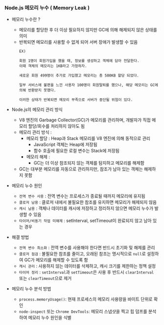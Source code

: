 ### Node.js 메모리 누수 ( Memory Leak )

- 메모리 누수란 ?
  - 메모리를 할당한 후 더 이상 필요하지 않지만 GC에 의해 해제되지 않은 상태를 의미
  - 반복되면 메모리를 사용할 수 없게 되어 서버 장애가 발생할 수 있음
    ~~~
    EX)
    
    회원 1명이 회원가입을 했을 때, 정보를 생성하고 객체에 담아 전달한다.
    이때 객체의 메모리는 1KB라고 가정하자.
  
    새로운 회원 499명이 추가로 가입했고 메모리는 총 500KB 할당 되었다.
  
    일부 서비스에 불편을 느낀 사용자 100명이 회원탈퇴를 했으나, 해당 메모리는 GC에 의해 반환받지 못했다.

    이러한 상태가 반복되면 메모리 부족으로 서버가 중단될 위험이 있다.
    ~~~


- Node.js의 메모리 관리 방식
  - V8 엔진의 Garbage Collector(GC)가 메모리를 관리하며, 개발자가 직접 메모리 할당/회수를 처리하지 않아도 됨
  - 메모리 관리 방식 :
    - 메모리 할당 : Heap과 Stack 메모리를 V8 엔진에 의해 동적으로 관리
      - JavaScript 객체는 Heap에 저장됨
      - 함수 호출에 필요한 로컬 변수는 Stack에 저장됨
    - 메모리 해제 :
      - GC는 더 이상 참조되지 않는 객체를 탐지하고 메모리를 해제함
  - GC는 대부분 메모리를 자동으로 관리하지만, 참조가 남아 있는 객체는 해제하지 못함


- 메모리 누수 원인
  - `전역 변수 사용` : 전역 변수는 프로세스가 종료될 때까지 메모리에 유지됨
  - `클로저 남용` : 클로저 내에서 불필요한 참조를 유지하면 메모리가 해제되지 않음
  - `캐시 남용` : 객체나 데이터를 캐시에 저장하고 정리하지 않으면 메모리 누수가 발생할 수 있음
  - `타이머/비동기 작업 미해제` : setInterval, setTimeout이 완료되지 않고 남아 있는 경우


- 해결 방법
  - `전역 변수 최소화` : 전역 변수를 사용해야 한다면 반드시 초기화 및 해제를 관리
  - `클로저 점검` : 불필요한 참조를 줄이고, 오래된 참조는 명시적으로 `null`로 설정하여 GC가 메모리를 해제할 수 있도록 함
  - `캐시 관리` : 사용하지 않는 데이터를 삭제하고, 캐시 크기를 제한하는 정책 설정
  - `타이머 정리` : `setInterval`과 `setTimeout`은 사용 후 반드시 `clearInterval` 또는 `clearTimeout`으로 제거


- 메모리 누수 분석 방법
  - `process.memoryUsage()`: 현재 프로세스의 메모리 사용량을 바이트 단위로 확인
  - `node-inspect` 또는 `Chrome DevTools`: 메모리 스냅샷을 찍고 힙 덤프를 분석하여 메모리 누수 원인을 식별